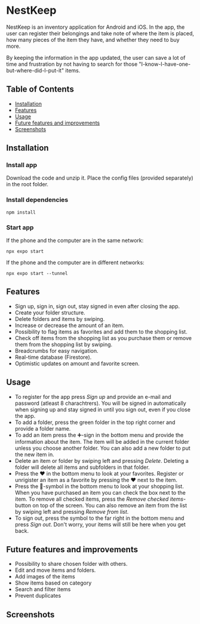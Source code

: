 # NestKeep
NestKeep is an inventory application for Android and iOS. In the app, the user can register their belongings and take note of where the item is placed, 
how many pieces of the item they have, and whether they need to buy more.

By keeping the information in the app updated, the user can save a lot of time and frustration by not having to search for those "I-know-I-have-one-but-where-did-I-put-it" items.

## Table of Contents
- [Installation](#installation)
- [Features](#features)
- [Usage](#usage)
- [Future features and improvements](#future-features-and-improvements)
- [Screenshots](#screenshots)

## Installation

### Install app
Download the code and unzip it. Place the config files (provided separately) in the root folder.

### Install dependencies
```npm install```
### Start app
If the phone and the computer are in the same network:

```npx expo start```

If the phone and the computer are in different networks:

```npx expo start --tunnel```

## Features
- Sign up, sign in, sign out, stay signed in even after closing the app.
- Create your folder structure.
- Delete folders and items by swiping.
- Increase or decrease the amount of an item.
- Possibility to flag items as favorites and add them to the shopping list.
- Check off items from the shopping list as you purchase them or remove them from the shopping list by swiping.
- Breadcrumbs for easy navigation.
- Real-time database (Firestore).
- Optimistic updates on amount and favorite screen.

## Usage

- To register for the app press *Sign up* and provide an e-mail and password (atleast 8 charachtrers). You will be signed in automatically when signing up and stay signed in until you sign out, even
  if you close the app.
- To add a folder, press the green folder in the top right corner and provide a folder name.
- To add an item press the ➕-sign in the bottom menu and provide the information about the item. The item will be added in the current folder unless you choose another folder. You can also add a new folder
  to put the new item in.
- Delete an item or folder by swiping left and pressing *Delete*. Deleting a folder will delete all items and subfolders in that folder.
- Press the ❤️ in the bottom menu to look at your favorites. Register or unrigister an item as a favorite by pressing the ❤️ next to the item.
- Press the 📃-symbol in the bottom menu to look at your shopping list. When you have purchased an item you can check the box next to the item. To remove all checked items, press the *Remove checked items*-button
  on top of the screen. You can also remove an item from the list by swiping left and pressing *Remove from list*.
- To sign out, press the symbol to the far right in the bottom menu and press *Sign out*. Don't worry, your items will still be here when you get back.


## Future features and improvements

- Possibility to share chosen folder with others.
- Edit and move items and folders.
- Add images of the items
- Show items based on category
- Search and filter items
- Prevent duplicates

## Screenshots


